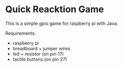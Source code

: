 Quick Reacktion Game
===

This is a simple gpio game for raspberry pi with Java.

Requirements: 
* raspberry pi 
* breadboard + jumper wires
* led + resistor (on pin 17)
* tactile buttons (on pin 27)
